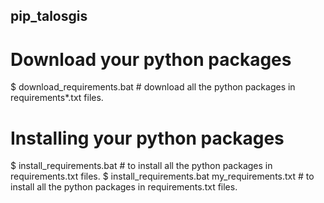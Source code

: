 ## pip_talosgis

Download your python packages
=============================
$ download_requirements.bat # download all the python packages in requirements*.txt files.

Installing your python packages
===============================
$ install_requirements.bat # to install all the python packages in requirements.txt files.
$ install_requirements.bat my_requirements.txt # to install all the python packages in requirements.txt files.
